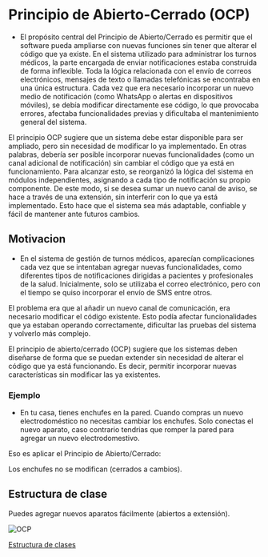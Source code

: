 # Principio de Abierto-Cerrado (OCP)

- El propósito central del Principio de Abierto/Cerrado es permitir que el software pueda ampliarse con nuevas funciones sin tener que alterar el código que ya existe. En el sistema utilizado para administrar los turnos médicos, la parte encargada de enviar notificaciones estaba construida de forma inflexible. Toda la lógica relacionada con el envío de correos electrónicos, mensajes de texto o llamadas telefónicas se encontraba en una única estructura. Cada vez que era necesario incorporar un nuevo medio de notificación (como WhatsApp o alertas en dispositivos móviles), se debía modificar directamente ese código, lo que provocaba errores, afectaba funcionalidades previas y dificultaba el mantenimiento general del sistema.

El principio OCP sugiere que un sistema debe estar disponible para ser ampliado, pero sin necesidad de modificar lo ya implementado. En otras palabras, debería ser posible incorporar nuevas funcionalidades (como un canal adicional de notificación) sin cambiar el código que ya está en funcionamiento. Para alcanzar esto, se reorganizó la lógica del sistema en módulos independientes, asignando a cada tipo de notificación su propio componente. De este modo, si se desea sumar un nuevo canal de aviso, se hace a través de una extensión, sin interferir con lo que ya está implementado. Esto hace que el sistema sea más adaptable, confiable y fácil de mantener ante futuros cambios.

## Motivacion 

- En el sistema de gestión de turnos médicos, aparecían complicaciones cada vez que se intentaban agregar nuevas funcionalidades, como diferentes tipos de notificaciones dirigidas a pacientes y profesionales de la salud. Inicialmente, solo se utilizaba el correo electrónico, pero con el tiempo se quiso incorporar el envío de SMS entre otros.

El problema era que al añadir un nuevo canal de comunicación, era necesario modificar el código existente. Esto podía afectar funcionalidades que ya estaban operando correctamente, dificultar las pruebas del sistema y volverlo más complejo.

El principio de abierto/cerrado (OCP) sugiere que los sistemas deben diseñarse de forma que se puedan extender sin necesidad de alterar el código que ya está funcionando. Es decir, permitir incorporar nuevas características sin modificar las ya existentes.

### Ejemplo 

- En tu casa, tienes enchufes en la pared. Cuando compras un nuevo electrodoméstico no necesitas cambiar los enchufes. Solo conectas el nuevo aparato, caso contrario tendrias que romper la pared para agregar un nuevo electrodomestivo.

Eso es aplicar el Principio de Abierto/Cerrado:

Los enchufes no se modifican (cerrados a cambios).

## Estructura de clase

Puedes agregar nuevos aparatos fácilmente (abiertos a extensión).

![OCP](https://github.com/user-attachments/assets/17b1197c-22a5-4f18-becf-f7d6732bc5f2)

[Estructura de clases](https://drive.google.com/file/d/1ouQ0WHXVj23v6lTY2etp5T7seG8u7Lgl/view?usp=sharing)




